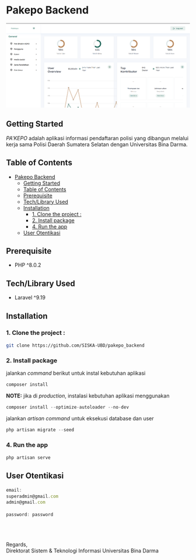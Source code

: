 # Pakepo Backend

![Featured Image PAKEPO](./public/images/featured_image.png)

## Getting Started

<i>PA'KEPO</i> adalah aplikasi informasi pendaftaran polisi yang dibangun melalui kerja sama Polisi Daerah Sumatera Selatan dengan Universitas Bina Darma.

## Table of Contents

- [Pakepo Backend](#pakepo-backend)
  - [Getting Started](#getting-started)
  - [Table of Contents](#table-of-contents)
  - [Prerequisite](#prerequisite)
  - [Tech/Library Used](#techlibrary-used)
  - [Installation](#installation)
    - [1. Clone the project :](#1-clone-the-project-)
    - [2. Install package](#2-install-package)
    - [4. Run the app](#4-run-the-app)
  - [User Otentikasi](#user-otentikasi)

## Prerequisite

- PHP ^8.0.2

## Tech/Library Used

- Laravel ^9.19

## Installation

### 1. Clone the project :

```bash
git clone https://github.com/SISKA-UBD/pakepo_backend
```

### 2. Install package

jalankan <i>command</i> berikut untuk instal kebutuhan aplikasi

```javascript
composer install
```

<b>NOTE:</b> jika di <i>production</i>, instalasi kebutuhan aplikasi menggunakan

```javascript
composer install --optimize-autoloader --no-dev
```

jalankan <i>artisan command</i> untuk eksekusi database dan user

```javascript
php artisan migrate --seed
```

### 4. Run the app

```bash
php artisan serve
```

## User Otentikasi

```javascript
email:
superadmin@gmail.com
admin@gmail.com

password: password
```

<br>
<br>
<br>
Regards, <br>
Direktorat Sistem & Teknologi Informasi Universitas Bina Darma
